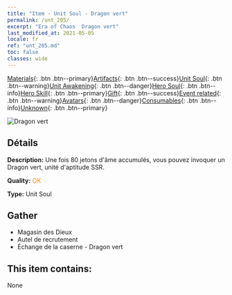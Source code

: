 ```yaml
---
title: "Item - Unit Soul - Dragon vert"
permalink: /unt_205/
excerpt: "Era of Chaos  Dragon vert"
last_modified_at: 2021-05-05
locale: fr
ref: "unt_205.md"
toc: false
classes: wide
---
```

 [Materials](/ItemsFR/){: .btn .btn--primary}[Artifacts](/ItemsFR/Artifacts/){: .btn .btn--success}[Unit Soul](/ItemsFR/UnitSoul/){: .btn .btn--warning}[Unit Awakening](/ItemsFR/UnitAwakening/){: .btn .btn--danger}[Hero Soul](/ItemsFR/HeroSoul/){: .btn .btn--info}[Hero Skill](/ItemsFR/HeroSkill/){: .btn .btn--primary}[Gift](/ItemsFR/Gift/){: .btn .btn--success}[Event related](/ItemsFR/Events/){: .btn .btn--warning}[Avatars](/ItemsFR/Avatars/){: .btn .btn--danger}[Consumables](/ItemsFR/Consumables/){: .btn .btn--info}[Unknown](/ItemsFR/Unknown/){: .btn .btn--primary}

 ![Dragon vert](/images/u/ti_lvlong.jpg)

## Détails
 **Description:** Une fois 80 jetons d'âme accumulés, vous pouvez invoquer un Dragon vert, unité d'aptitude SSR.

 **Quality:** <span style="color: #FF8C00">OK</span>

 **Type:** Unit Soul

## Gather

*    Magasin des Dieux 
*    Autel de recrutement 
*    Échange de la caserne - Dragon vert 

## This item contains:

  None

